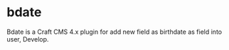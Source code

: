 # bdate
Bdate is a Craft CMS 4.x plugin for add new field as birthdate as field into user, Develop.

